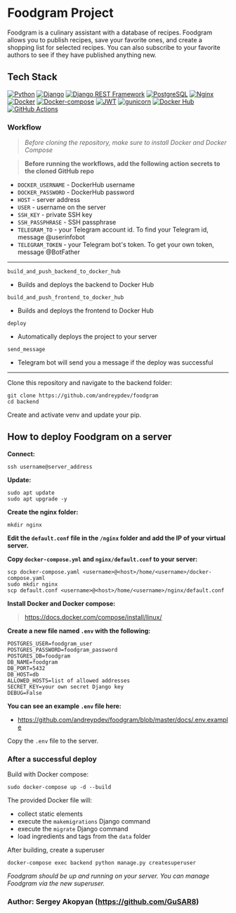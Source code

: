 # Foodgram Project
Foodgram is a culinary assistant with a database of recipes. Foodgram allows you to publish recipes, save your favorite ones, and create a shopping list for selected recipes. You can also subscribe to your favorite authors to see if they have published anything new.

## Tech Stack
[![Python](https://img.shields.io/badge/-Python-464646?style=&logo=Python&logoColor=56C0C0&color=008080)](https://www.python.org/)
[![Django](https://img.shields.io/badge/-Django-464646?style=flat&logo=Django&logoColor=56C0C0&color=008080)](https://www.djangoproject.com/)
[![Django REST Framework](https://img.shields.io/badge/-Django%20REST%20Framework-464646?style=flat&logo=Django%20REST%20Framework&logoColor=56C0C0&color=008080)](https://www.django-rest-framework.org/)
[![PostgreSQL](https://img.shields.io/badge/-PostgreSQL-464646?style=flat&logo=PostgreSQL&logoColor=56C0C0&color=008080)](https://www.postgresql.org/)
[![Nginx](https://img.shields.io/badge/-NGINX-464646?style=flat&logo=NGINX&logoColor=56C0C0&color=008080)](https://nginx.org/)
[![Docker](https://img.shields.io/badge/-Docker-464646?style=flat&logo=Docker&logoColor=56C0C0&color=008080)](https://www.docker.com/)
[![Docker-compose](https://img.shields.io/badge/-Docker%20compose-464646?style=flat&logo=Docker&logoColor=56C0C0&color=008080)](https://www.docker.com/)
[![JWT](https://img.shields.io/badge/-JWT-464646?style=flat&color=008080)](https://jwt.io/)
[![gunicorn](https://img.shields.io/badge/-gunicorn-464646?style=flat&logo=gunicorn&logoColor=56C0C0&color=008080)](https://gunicorn.org/)
[![Docker Hub](https://img.shields.io/badge/-Docker%20Hub-464646?style=flat&logo=Docker&logoColor=56C0C0&color=008080)](https://www.docker.com/products/docker-hub)
[![GitHub Actions](https://img.shields.io/badge/-GitHub%20Actions-464646?style=flat&logo=GitHub%20actions&logoColor=56C0C0&color=008080)](https://github.com/features/actions)

### Workflow
> *Before cloning the repository, make sure to install Docker and Docker Compose*

> **Before running the workflows, add the following action secrets to the cloned GitHub repo**

- ```DOCKER_USERNAME``` - DockerHub username
- ```DOCKER_PASSWORD``` - DockerHub password
- ```HOST``` - server address
- ```USER``` - username on the server
- ```SSH_KEY``` - private SSH key
- ```SSH_PASSPHRASE``` - SSH passphrase
- ```TELEGRAM_TO``` - your Telegram account id. To find your Telegram id, message @userinfobot
- ```TELEGRAM_TOKEN``` - your Telegram bot's token. To get your own token, message @BotFather

---

```build_and_push_backend_to_docker_hub```
* Builds and deploys the backend to Docker Hub

```build_and_push_frontend_to_docker_hub```
* Builds and deploys the frontend to Docker Hub

```deploy```
* Automatically deploys the project to your server

```send_message```
* Telegram bot will send you a message if the deploy was successful

---

Clone this repository and navigate to the backend folder:
```
git clone https://github.com/andreypdev/foodgram
cd backend
```

Create and activate venv and update your pip.


## How to deploy Foodgram on a server
**Connect:**
```
ssh username@server_address
```
**Update:**
```
sudo apt update
sudo apt upgrade -y
```
**Create the nginx folder:**
```
mkdir nginx
```
**Edit the ```default.conf``` file in the ```/nginx``` folder and add the IP of your virtual server.**

**Copy ```docker-compose.yml``` and ```nginx/default.conf``` to your server:**
```
scp docker-compose.yaml <username>@<host>/home/<username>/docker-compose.yaml
sudo mkdir nginx
scp default.conf <username>@<host>/home/<username>/nginx/default.conf
```
**Install Docker and Docker compose:**

> https://docs.docker.com/compose/install/linux/

**Create a new file named ```.env``` with the following:**
```
POSTGRES_USER=foodgram_user
POSTGRES_PASSWORD=foodgram_password
POSTGRES_DB=foodgram
DB_NAME=foodgram
DB_PORT=5432
DB_HOST=db
ALLOWED_HOSTS=list of allowed addresses
SECRET_KEY=your own secret Django key
DEBUG=False
```
**You can see an example ```.env``` file here:**

* https://github.com/andreypdev/foodgram/blob/master/docs/.env.example

Copy the ```.env``` file to the server.

### After a successful deploy
Build with Docker compose:
```
sudo docker-compose up -d --build
```
The provided Docker file will:
* collect static elements
* execute the ```makemigrations``` Django command
* execute the ```migrate``` Django command
* load ingredients and tags from the ```data``` folder

After building, create a superuser
```
docker-compose exec backend python manage.py createsuperuser
```

*Foodgram should be up and running on your server. You can manage Foodgram via the new superuser.*

### Author: Sergey Akopyan (https://github.com/GuSAR8)
